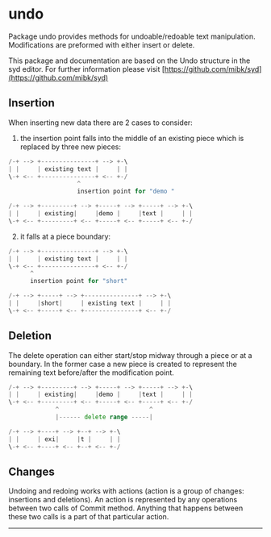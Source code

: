 # undo

Package undo provides methods for undoable/redoable text manipulation.
Modifications are preformed with either insert or delete.

This package and documentation are based on the Undo structure in the syd editor. For further information please visit
[https://github.com/mibk/syd](https://github.com/mibk/syd)

## Insertion

When inserting new data there are 2 cases to consider:

1. the insertion point falls into the middle of an existing piece which
is replaced by three new pieces:

```go
/-+ --> +---------------+ --> +-\
| |     | existing text |     | |
\-+ <-- +---------------+ <-- +-/
                   ^
                   insertion point for "demo "

/-+ --> +---------+ --> +-----+ --> +-----+ --> +-\
| |     | existing|     |demo |     |text |     | |
\-+ <-- +---------+ <-- +-----+ <-- +-----+ <-- +-/
```

2. it falls at a piece boundary:

```go
/-+ --> +---------------+ --> +-\
| |     | existing text |     | |
\-+ <-- +---------------+ <-- +-/
      ^
      insertion point for "short"

/-+ --> +-----+ --> +---------------+ --> +-\
| |     |short|     | existing text |     | |
\-+ <-- +-----+ <-- +---------------+ <-- +-/
```

## Deletion

The delete operation can either start/stop midway through a piece or at
a boundary. In the former case a new piece is created to represent the
remaining text before/after the modification point.

```go
/-+ --> +---------+ --> +-----+ --> +-----+ --> +-\
| |     | existing|     |demo |     |text |     | |
\-+ <-- +---------+ <-- +-----+ <-- +-----+ <-- +-/
             ^                         ^
             |------ delete range -----|

/-+ --> +----+ --> +--+ --> +-\
| |     | exi|     |t |     | |
\-+ <-- +----+ <-- +--+ <-- +-/
```

## Changes

Undoing and redoing works with actions (action is a group of changes: insertions
and deletions). An action is represented by any operations between two calls of
Commit method. Anything that happens between these two calls is a part of that
particular action.

---
